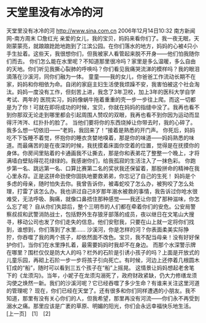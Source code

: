 # 天堂里没有冰冷的河

天堂里没有冰冷的河
http://www.sina.com.cn 2006年12月14日10:32 南方新闻网-南方周末
□詹红光
亲爱的女儿，我的宝贝，妈妈来看你们了。我一夜无眠，天刚蒙蒙亮，就踉踉跄跄地跑到了江滨公园。在你们落水的地方，妈妈的心被4只小手生扯着。这些天，我很想你们，但我被家人看管起来脱不开身——他们怕我随你们而去。
你们怎么能在水里呢？不知道那里很冷吗？家里是多么温暖，多么自由的天地。你们听见我撕心裂肺的呼唤吗？你们看见我痛哭流涕的模样吗？我的眼泪滴落在沙溪河，同你们融为一体。
童童——我的女儿，你爸爸工作流动长期不在家，妈妈和你相依为命。自闭的家庭主妇生活使我烦躁不安，我害怕被这个社会淘汰。妈妈一度没有工作，但刻苦上进，我念了3年卫校，加上3年的医科大学自学考试、两年的
医院实习，妈妈像蜗牛拖着重重的壳一步一步往上爬。而这一切都是为了你！可就在即将成功的时候，宝贝，你就在妈妈的指缝中没了。我再也看不到你那双无论走到哪里都会引起周围人赞叹的双眼，我再也看不到你因为运动而显得汗涔涔、红扑扑的脸了。
当他们要将你的东西烧掉让你带去时，我的心碎了。我多么想一切依旧——“老妈，我回来了！”接着是熟悉的开门声。
你死后，妈妈吃不下饭睡不着觉，怀抱你的睡衣贪婪地嗅着，那是你的味道——妈妈熟悉的味道。而最痛苦的是在夜深的时候，我抚摸着床面你空着的位置，觉得是在抚摸你的身体。你房间里贴着的卡通画我不让撕去，那是你和表弟花了整整一个晚上，才将满墙白壁贴得花花绿绿的。我感谢你们，给我孤寂的生活注入了一抹色彩。
你跑步第一名、跳远第一名、口算比赛第二名的奖状我还保留着，那股拼命的精神在我心里永存。正是这拼命劲使你固执地要救弟弟，你忘记了自己的生死！
妈妈是个多虑的母亲，随时怕失去你。我曾告诉你，被毒蛇咬了怎么办，被狗咬了怎么处理，打雷了该怎么办。我也讲过自己8岁那年溺水被救的事情，我告诉过你呛水很难受，无法呼吸、胸痛，就像口鼻捂住那种感觉——我还让你尝了那种滋味，你怎么忘了呢？
自从你们失踪后，整个三明市的人们都在牵着你们的安危。公安局警察叔叔和武警消防战士，包括野外生存狼牙部落的成员，夜以继日在文笔山大搜寻，移动公司也发了你们走失的信息。他们安慰我，只要在山上就一定将你们找到，谁想到，你们落到了水里……
沙溪河，你是怎样的河？你表面柔美实际狰狞，你吞噬了我的两个孩子，却依然面不改色。宝贝，我不配当母亲！没有好好保护你们，当你们在水里挣扎着，最需要妈妈时我却不在身边。
而那个水深警示牌在哪里？围栏仅仅是防大人的吗？栏外的石阶是引诱小孩子的吗？上面是开放式的儿童乐园，再砌上石阶一步一步将孩子引向死亡。有时候，河边上还停着几根圆木钉成的“船”，随时可以看到三五个孩子在“船”上摇晃。
这情景让妈妈想起老舍笔下的《龙须沟》。当年，小妮子在龙须沟溺死了，政府财政紧缺，仍大力修缮龙须沟使之焕然一新。我们的沙溪河呢？它已经吞噬了多少生命？有谁来关注这里河道的管理呢？
现在，你们已经在天堂了。还有很多和你们同样遭遇的小朋友。我不知道，那里有没有关心你们的人，但我希望，那里再没有河流——你们永不再受到溺水之痛。那里应该是广袤的草原、明媚的阳光，你们会永远幸福快乐地生活。
[上一页]　[1]　[2]

